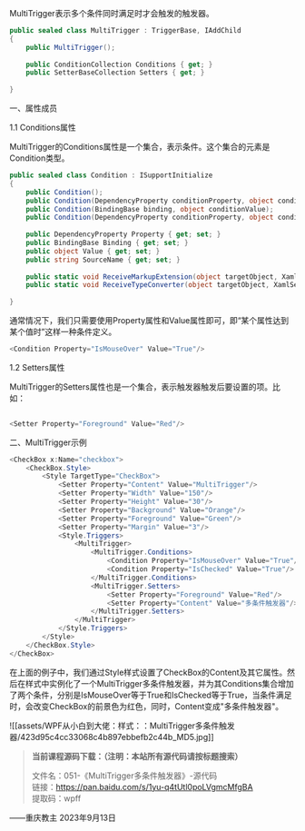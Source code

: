 MultiTrigger表示多个条件同时满足时才会触发的触发器。

```cs
public sealed class MultiTrigger : TriggerBase, IAddChild
{
    public MultiTrigger();
 
    public ConditionCollection Conditions { get; }
    public SetterBaseCollection Setters { get; }
 
}
```

一、属性成员

1.1 Conditions属性

MultiTrigger的Conditions属性是一个集合，表示条件。这个集合的元素是Condition类型。

```cs
public sealed class Condition : ISupportInitialize
{
    public Condition();
    public Condition(DependencyProperty conditionProperty, object conditionValue);
    public Condition(BindingBase binding, object conditionValue);
    public Condition(DependencyProperty conditionProperty, object conditionValue, string sourceName);
 
    public DependencyProperty Property { get; set; }
    public BindingBase Binding { get; set; }
    public object Value { get; set; }
    public string SourceName { get; set; }
 
    public static void ReceiveMarkupExtension(object targetObject, XamlSetMarkupExtensionEventArgs eventArgs);
    public static void ReceiveTypeConverter(object targetObject, XamlSetTypeConverterEventArgs eventArgs);
 
}
```

通常情况下，我们只需要使用Property属性和Value属性即可，即“某个属性达到某个值时”这样一种条件定义。

```cs
<Condition Property="IsMouseOver" Value="True"/>
```

1.2 Setters属性

MultiTrigger的Setters属性也是一个集合，表示触发器触发后要设置的项。比如：

```cs
	                                
<Setter Property="Foreground" Value="Red"/>
```

二、MultiTrigger示例

```cs
<CheckBox x:Name="checkbox">
    <CheckBox.Style>
        <Style TargetType="CheckBox">
            <Setter Property="Content" Value="MultiTrigger"/>
            <Setter Property="Width" Value="150"/>
            <Setter Property="Height" Value="30"/>
            <Setter Property="Background" Value="Orange"/>
            <Setter Property="Foreground" Value="Green"/>
            <Setter Property="Margin" Value="3"/>
            <Style.Triggers>
                <MultiTrigger>
                    <MultiTrigger.Conditions>
                        <Condition Property="IsMouseOver" Value="True"/>
                        <Condition Property="IsChecked" Value="True"/>
                    </MultiTrigger.Conditions>
                    <MultiTrigger.Setters>
                        <Setter Property="Foreground" Value="Red"/>
                        <Setter Property="Content" Value="多条件触发器"/>
                    </MultiTrigger.Setters>
                </MultiTrigger>                        
            </Style.Triggers>
        </Style>
    </CheckBox.Style>
</CheckBox>      
```

在上面的例子中，我们通过Style样式设置了CheckBox的Content及其它属性。然后在样式中实例化了一个MultiTrigger多条件触发器，并为其Conditions集合增加了两个条件，分别是IsMouseOver等于True和IsChecked等于True，当条件满足时，会改变CheckBox的前景色为红色，同时，Content变成"多条件触发器"。

![[assets/WPF从小白到大佬：样式：：MultiTrigger多条件触发器/423d95c4cc33068c4b897ebbefb2c44b_MD5.jpg]]

> **当前课程源码下载：（注明：本站所有源代码请按标题搜索）**
> 
> 文件名：051-《MultiTrigger多条件触发器》-源代码  
> 链接：https://pan.baidu.com/s/1yu-q4tUtl0poLVgmcMfgBA  
> 提取码：wpff

——重庆教主 2023年9月13日